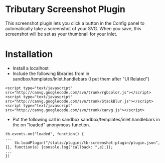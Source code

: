 # Tributary Screenshot Plugin

This screenshot plugin lets you click a button in the Config panel to automatically take a screenshot of your SVG.  When you save, this screenshot will be set as your thumbnail for your inlet.  

# Installation
+ Install a localhost 
+ Include the following libraries from in sandbox/templates/inlet.handlebars  (I put them after "UI Related")
```
<script type="text/javascript" src="http://canvg.googlecode.com/svn/trunk/rgbcolor.js"></script>
<script type="text/javascript" src="http://canvg.googlecode.com/svn/trunk/StackBlur.js"></script>
<script type="text/javascript" src="http://canvg.googlecode.com/svn/trunk/canvg.js"></script>
```
+ Put the following call in sandbox sandbox/templates/inlet.handlebars in the on "loaded" anonymous function.
```
tb.events.on("loaded", function() { 
...
	tb.loadPlugin("/static/plugins/tb-screenshot-plugin/plugin.json", {}, function(e) {console.log("callback: ",e);});
...
})
````
